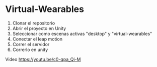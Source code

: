 # Virtual-Wearables

1. Clonar el repositorio
2. Abrir el proyecto en Unity
3. Seleccionar como escenas activas "desktop" y "virtual-wearables"
4. Conectar el leap motion
5. Correr el servidor
6. Correrlo en unity

Video 
https://youtu.be/c0-qpa_Qi-M
